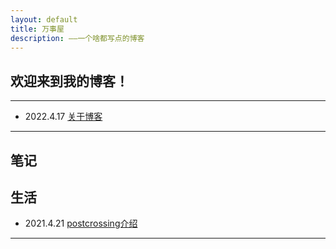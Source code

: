 ```yaml
---
layout: default
title: 万事屋
description: ——一个啥都写点的博客
---
```


## 欢迎来到我的博客！

* * *

* 2022.4.17 [关于博客](./_posts/其他/2022-04-17-关于博客.md)

* * *

## 笔记

## 生活

* 2021.4.21 [postcrossing介绍](.\_posts\生活\Postcrossing\2022-04-18-postcrossing介绍.md)

* * *


